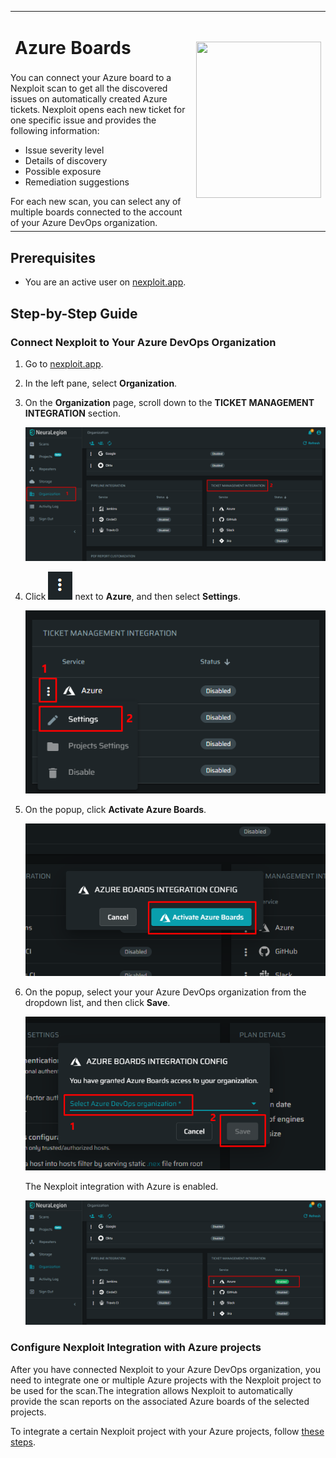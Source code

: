 <table id="integrations" >
  <tr>
    <td width="70%">
      <h1>Azure Boards</h1>
    </td>
    <td width="30%" style="text-align:center" rowspan="3">
      <img src="guide/pipeline-integration/ticketing-systems/integrating-with-nexploit/media/azure/azure-boards-logo.png" width="200" height="250"></img>
    </td>
  </tr>
  <tr>
    <td style="text-align:left;vertical-align:text-top;padding:0px">
      You can connect your Azure board to a Nexploit scan to get all the discovered issues on automatically created Azure tickets. Nexploit opens each new ticket for one specific issue and provides the following information:
      <ul>
        <li>Issue severity level</li>
        <li>Details of discovery</li>
        <li>Possible exposure</li>
        <li>Remediation suggestions </li>
      </ul>
      For each new scan, you can select any of multiple boards connected to the account of your Azure DevOps organization.
    </td>
  </tr>
  <tr><td></td></tr>
</table>


## Prerequisites

* You are an active user on [nexploit.app](https://nexploit.app/). 

## Step-by-Step Guide

### Connect Nexploit to Your Azure DevOps Organization 

1. Go to [nexploit.app](https://nexploit.app).
2. In the left pane, select **Organization**. 
3. On the **Organization** page, scroll down to the **TICKET MANAGEMENT INTEGRATION** section.

    ![ticketing-management-integration](media/azure/ticketing-management-integration.png ':size=45%')

4. Click ![dots-button](media/azure/icon-button.png ':size=2%') next to **Azure**, and then select **Settings**.

    ![azure-settings](media/azure/azure-settings.png ':size=45%')

5. On the popup, click **Activate Azure Boards**.

    ![activate-boards](media/azure/activate-boards.png ':size=45%')

6. On the popup, select your your Azure DevOps organization from the dropdown list, and then click **Save**.

    ![select-azure-organization](media/azure/select-azure-organization.png ':size=45%')

    The Nexploit integration with Azure is enabled.

    ![enabled](media/azure/enabled.png ':size=45%')

### Configure Nexploit Integration with Azure projects 
After you have connected Nexploit to your Azure DevOps organization, you need to integrate one or multiple Azure projects with the Nexploit project to be used for the scan.The integration allows Nexploit to automatically provide the scan reports on the associated Azure boards of the selected projects. 

To integrate a certain Nexploit project with your Azure projects, follow [these steps](guide/pipeline-integration/ticketing-systems/adding-to-project/integrating-with-project.md).
